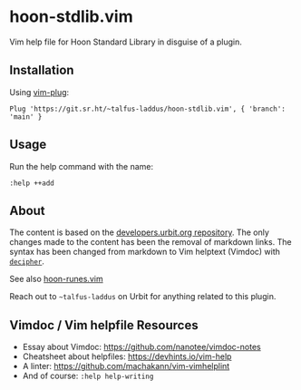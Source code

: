# hoon-stdlib.vim

Vim help file for Hoon Standard Library in disguise of a plugin.

## Installation

Using [vim-plug](https://github.com/junegunn/vim-plug):
```
Plug 'https://git.sr.ht/~talfus-laddus/hoon-stdlib.vim', { 'branch': 'main' }
```

## Usage

Run the help command with the name:
```
:help ++add
```

## About

The content is based on the [developers.urbit.org repository](https://github.com/urbit/developers.urbit.org/tree/main/content/reference/hoon/stdlib).
The only changes made to the content has been the removal of markdown links.
The syntax has been changed from markdown to Vim helptext (Vimdoc) with [`decipher`](https://git.sr.ht/~talfus-laddus/decipher).

See also [hoon-runes.vim](https://git.sr.ht/~talfus-laddus/hoon-runes.vim)

Reach out to `~talfus-laddus` on Urbit for anything related to this plugin.

## Vimdoc / Vim helpfile Resources

- Essay about Vimdoc: https://github.com/nanotee/vimdoc-notes
- Cheatsheet about helpfiles: https://devhints.io/vim-help
- A linter: https://github.com/machakann/vim-vimhelplint
- And of course: `:help help-writing`

